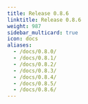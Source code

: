 ```yaml
---
title: Release 0.8.6
linktitle: Release 0.8.6
weight: 987
sidebar_multicard: true
icon: docs
aliases:
  - /docs/0.8.0/
  - /docs/0.8.1/
  - /docs/0.8.2/
  - /docs/0.8.3/
  - /docs/0.8.4/
  - /docs/0.8.5/
  - /docs/0.8.6/
---
```

